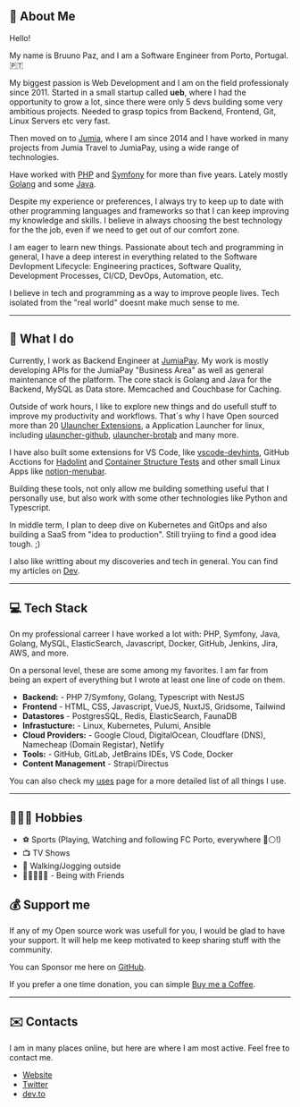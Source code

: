 ## 👋 About Me 

Hello!

My name is Bruuno Paz, and I am a Software Engineer from Porto, Portugal. 🇵🇹

My biggest passion is Web Development and I am on the field professionaly since 2011. Started in a small startup called **ueb**, where I had the opportunity to grow a lot, since there were only 5 devs building some very ambitious projects. Needed to grasp topics from Backend, Frontend, Git, Linux Servers etc very fast.

Then moved on to [Jumia](https://group.jumia.com/), where I am since 2014 and I have worked in many projects from Jumia Travel to JumiaPay, using a wide range of technologies.

Have worked with [PHP](https://www.php.net/) and [Symfony](https://symfony.com/) for more than five years. Lately mostly [Golang](https://golang.org/) and some [Java](https://docs.oracle.com/javase/7/docs/technotes/guides/language/).

Despite my experience or preferences, I always try to keep up to date with other programming languages and frameworks so that I can keep improving my knowledge and skills. I believe in always choosing the best technology for the the job, even if we need to get out of our comfort zone.

I am eager to learn new things. Passionate about tech and programming in general, I have a deep interest in everything related to the Software Devlopment Lifecycle: Engineering practices, Software Quality, Development Processes, CI/CD, DevOps, Automation, etc.

I believe in tech and programming as a way to improve people lives. Tech isolated from the "real world" doesnt make much sense to me.

---

## :briefcase: What I do

Currently, I work as Backend Engineer at [JumiaPay](https://pay.jumia.com.ng). My work is mostly developing APIs for the JumiaPay "Business Area" as well as general maintenance of the platform. The core stack is Golang and Java for the Backend, MySQL as Data store. Memcached and Couchbase for Caching.

Outside of work hours, I like to explore new things and do usefull stuff to improve my productivity and workflows. That´s why I have Open sourced more than 20 [Ulauncher Extensions](https://ext.ulauncher.io/), a Application Launcher for linux, including [ulauncher-github](https://github.com/brpaz/ulauncher-github), [ulauncher-brotab](https://ext.ulauncher.io/-/github-brpaz-ulauncher-brotab) and many more.

I have also built some extensions for VS Code, like [vscode-devhints](https://marketplace.visualstudio.com/items?itemName=brpaz.devhints), GitHub Acctions for [Hadolint](https://github.com/brpaz/hadolint-action) and [Container Structure Tests](https://github.com/brpaz/structure-tests-action) and other small Linux Apps like [notion-menubar](https://github.com/brpaz/notion-menubar).

Building these tools, not only allow me building something useful that I personally use, but also work with some other technologies like Python and Typescript.

In middle term, I plan to deep dive on Kubernetes and GitOps and also building a SaaS from "idea to production". Still tryiing to find a good idea tough. ;)

I also like writting about my discoveries and tech in general. You can find my articles on [Dev](https://dev.to/brpaz).

---

## :computer: Tech Stack

On my professional carreer I have worked a lot with: PHP, Symfony, Java, Golang, MySQL, ElasticSearch, Javascript, Docker, GitHub, Jenkins, Jira, AWS, and more.

On a personal level, these are some among my favorites. I am far from being an expert of everything but I wrote at least one line of code on them.

* **Backend:** - PHP 7/Symfony, Golang, Typescript with NestJS
* **Frontend** - HTML, CSS, Javascript, VueJS, NuxtJS, Gridsome, Tailwind
* **Datastores** - PostgresSQL, Redis, ElasticSearch, FaunaDB
* **Infrastucture:** - Linux, Kubernetes, Pulumi, Ansible
* **Cloud Providers:** - Google Cloud, DigitalOcean, Cloudflare (DNS), Namecheap (Domain Registar), Netlify
* **Tools:** - GitHub, GitLab, JetBrains IDEs, VS Code, Docker
* **Content Management** - Strapi/Directus

You can also check my [uses](https://brunopaz.dev/uses/) page for a more detailed list of all things I use.

---

## 🤾🏼‍♂️ Hobbies

* ⚽ Sports (Playing, Watching and following FC Porto, everywhere 🔵⚪!)
* 📺 TV Shows
* 🏃 Walking/Jogging outside
* 🧑🏻‍🤝‍🧑🏽 - Being with Friends 



## 💰 Support me

If any of my Open source work was usefull for you, I would be glad to have your support. It will help me keep motivated to keep sharing stuff with the community.

You can Sponsor me here on [GitHub](https://github.com/sponsors/brpaz).

If you prefer a one time donation, you can simple [Buy me a Coffee](https://www.buymeacoffee.com/Z1Bu6asGV).

---

## :envelope: Contacts

I am in many places online, but here are where I am most active. Feel free to contact me.

* [Website](https://brunopaz.dev)
* [Twitter](https://twitter.com/brunopaz88)
* [dev.to](https://dev.to/brpaz)
